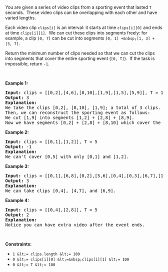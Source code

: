 You are given a series of video clips from a sporting event that lasted `` T `` seconds.&nbsp;&nbsp;These video clips can be overlapping with each other and have varied lengths.

Each video clip `` clips[i] ``&nbsp;is an interval: it starts at time `` clips[i][0] `` and ends at time `` clips[i][1] ``.&nbsp; We can cut these clips into segments freely: for example, a clip `` [0, 7] `` can be cut into segments&nbsp;`` [0, 1] +&nbsp;[1, 3] + [3, 7] ``.

Return the minimum number of clips needed so that we can cut the clips into segments that cover the entire sporting event (`` [0, T] ``).&nbsp; If the task is impossible, return `` -1 ``.

&nbsp;

__Example 1:__

<pre>
<strong>Input: </strong>clips = <span id="example-input-1-1">[[0,2],[4,6],[8,10],[1,9],[1,5],[5,9]]</span>, T = <span id="example-input-1-2">10</span>
<strong>Output: </strong><span id="example-output-1">3</span>
<strong>Explanation: </strong>
We take the clips [0,2], [8,10], [1,9]; a total of 3 clips.
Then, we can reconstruct the sporting event as follows:
We cut [1,9] into segments [1,2] + [2,8] + [8,9].
Now we have segments [0,2] + [2,8] + [8,10] which cover the sporting event [0, 10].
</pre>

__Example 2:__

<pre>
<strong>Input: </strong>clips = <span id="example-input-2-1">[[0,1],[1,2]]</span>, T = <span id="example-input-2-2">5</span>
<strong>Output: </strong><span id="example-output-2">-1</span>
<strong>Explanation: </strong>
We can't cover [0,5] with only [0,1] and [1,2].
</pre>

__Example 3:__

<pre>
<strong>Input: </strong>clips = <span id="example-input-3-1">[[0,1],[6,8],[0,2],[5,6],[0,4],[0,3],[6,7],[1,3],[4,7],[1,4],[2,5],[2,6],[3,4],[4,5],[5,7],[6,9]]</span>, T = <span id="example-input-3-2">9</span>
<strong>Output: </strong><span id="example-output-3">3</span>
<strong>Explanation: </strong>
We can take clips [0,4], [4,7], and [6,9].
</pre>

__Example 4:__

<pre>
<strong>Input: </strong>clips = <span id="example-input-4-1">[[0,4],[2,8]]</span>, T = <span id="example-input-4-2">5</span>
<strong>Output: </strong><span id="example-output-4">2</span>
<strong>Explanation: </strong>
Notice you can have extra video after the event ends.
</pre>

&nbsp;

__Constraints:__

*   `` 1 &lt;= clips.length &lt;= 100 ``
*   `` 0 &lt;= clips[i][0] &lt;=&nbsp;clips[i][1] &lt;= 100 ``
*   `` 0 &lt;= T &lt;= 100 ``